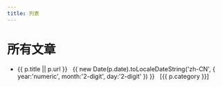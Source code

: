 ```yaml
---
title: 列表
---
```


<script setup>
import { data as posts } from '../../.vitepress/content/posts.data.js'
</script>

# 所有文章

<ul>
  <li v-for="p in posts" :key="p.url">
    <a :href="p.url">{{ p.title || p.url }}</a>
    <span v-if="p.date" style="margin-left:8px;color:var(--vp-c-text-2)">
      {{ new Date(p.date).toLocaleDateString('zh-CN', { year:'numeric', month:'2-digit', day:'2-digit' }) }}
    </span>
    <span v-if="p.category" style="margin-left:8px;color:var(--vp-c-text-2)">[{{ p.category }}]</span>
  </li>
</ul>
